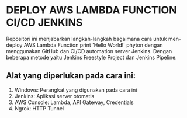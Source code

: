 # DEPLOY AWS LAMBDA FUNCTION CI/CD JENKINS

Repositori ini menjabarkan langkah-langkah bagaimana cara untuk men-deploy AWS Lambda Function print 'Hello World!' phyton dengan menggunakan GitHub dan CI/CD automation server Jenkins. Dengan beberapa metode yaitu Jenkins Freestyle Project dan Jenkins Pipeline.

## Alat yang diperlukan pada cara ini:
  1. Windows: Perangkat yang digunakan pada cara ini
  2. Jenkins: Aplikasi server otomatis
  3. AWS Console: Lambda, API Gateway, Credentials
  4. Ngrok: HTTP Tunnel
